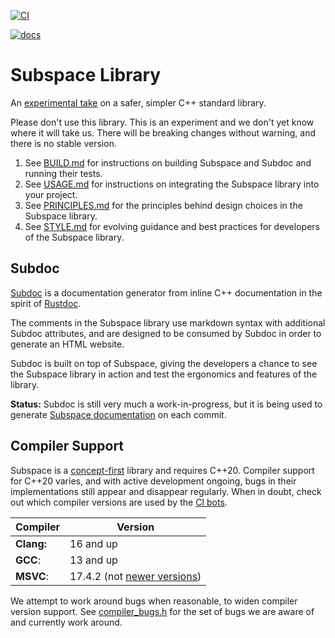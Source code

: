 [![CI](https://github.com/chromium/subspace/actions/workflows/ci.yml/badge.svg)](https://github.com/chromium/subspace/actions/workflows/ci.yml)
<!---
[![hdoc](https://github.com/chromium/subspace/actions/workflows/hdoc.yml/badge.svg)](https://docs.hdoc.io/danakj/subspace/)
-->
[![docs](https://github.com/chromium/subspace/actions/workflows/subdoc.yml/badge.svg)](https://suslib.cc)
<!---
[![clang-doc](https://github.com/chromium/subspace/actions/workflows/clang-doc.yml/badge.svg)](https://danakj.github.io/subspace-docs/sus/#Namespaces)
-->
# Subspace Library

An [experimental take](https://danakj.github.io/2022/12/31/why-subspace.html)
on a safer, simpler C++ standard library.

Please don't use this library. This is an experiment and we don't yet know where
it will take us. There will be breaking changes without warning, and there is no
stable version.

1. See [BUILD.md](BUILD.md) for instructions on building Subspace and Subdoc
and running their tests.
1. See [USAGE.md](USAGE.md) for instructions on integrating the
Subspace library into your project.
1. See [PRINCIPLES.md](PRINCIPLES.md) for the principles behind design choices in
the Subspace library.
1. See [STYLE.md](STYLE.md) for evolving guidance and best practices for
developers of the Subspace library.

## Subdoc

[Subdoc](subdoc/) is a documentation generator from inline C++ documentation
in the spirit of
[Rustdoc](https://doc.rust-lang.org/rustdoc/what-is-rustdoc.html).

The comments in the Subspace library use markdown syntax with additional Subdoc
attributes, and are designed to be consumed by Subdoc in order to generate an
HTML website.

Subdoc is built on top of Subspace, giving the developers a chance to see the
Subspace library in action and test the ergonomics and features of the library.

**Status:**
Subdoc is still very much a work-in-progress, but it is being used to generate
[Subspace documentation](https://danakj.github.io/subspace-docs/sus/#Namespaces)
on each commit.

## Compiler Support

Subspace is a
[concept-first](https://en.cppreference.com/w/cpp/language/constraints)
library and requires C++20.
Compiler support for C++20 varies, and with active development ongoing, bugs in
their implementations still appear and disappear regularly. When in doubt,
check out which compiler versions are used by the
[CI bots](.github/workflows/ci.yml).

| Compiler   | Version |
|------------|---------|
| **Clang:** | 16 and up |
| **GCC**:   | 13 and up |
| **MSVC**:   | 17.4.2 (not [newer versions](https://github.com/chromium/subspace/issues/267)) |

We attempt to work around bugs when reasonable, to widen compiler version
support. See [compiler_bugs.h](sus/macros/__private/compiler_bugs.h) for
the set of bugs we are aware of and currently work around.
